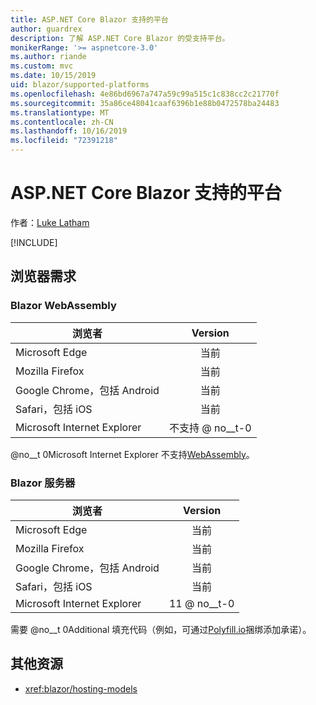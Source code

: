 ```yaml
---
title: ASP.NET Core Blazor 支持的平台
author: guardrex
description: 了解 ASP.NET Core Blazor 的受支持平台。
monikerRange: '>= aspnetcore-3.0'
ms.author: riande
ms.custom: mvc
ms.date: 10/15/2019
uid: blazor/supported-platforms
ms.openlocfilehash: 4e86bd6967a747a59c99a515c1c838cc2c21770f
ms.sourcegitcommit: 35a86ce48041caaf6396b1e88b0472578ba24483
ms.translationtype: MT
ms.contentlocale: zh-CN
ms.lasthandoff: 10/16/2019
ms.locfileid: "72391218"
---
```

# <a name="aspnet-core-blazor-supported-platforms"></a>ASP.NET Core Blazor 支持的平台

作者：[Luke Latham](https://github.com/guardrex)

[!INCLUDE[](~/includes/blazorwasm-preview-notice.md)]

## <a name="browser-requirements"></a>浏览器需求

### <a name="blazor-webassembly"></a>Blazor WebAssembly

| 浏览者                          | Version               |
| -------------------------------- | :-------------------: |
| Microsoft Edge                   | 当前               |
| Mozilla Firefox                  | 当前               |
| Google Chrome，包括 Android | 当前               |
| Safari，包括 iOS            | 当前               |
| Microsoft Internet Explorer      | 不支持 @ no__t-0 |

@no__t 0Microsoft Internet Explorer 不支持[WebAssembly](https://webassembly.org)。

### <a name="blazor-server"></a>Blazor 服务器

| 浏览者                          | Version    |
| -------------------------------- | :--------: |
| Microsoft Edge                   | 当前    |
| Mozilla Firefox                  | 当前    |
| Google Chrome，包括 Android | 当前    |
| Safari，包括 iOS            | 当前    |
| Microsoft Internet Explorer      | 11 @ no__t-0 |

需要 @no__t 0Additional 填充代码（例如，可通过[Polyfill.io](https://polyfill.io/v3/)捆绑添加承诺）。

## <a name="additional-resources"></a>其他资源

* <xref:blazor/hosting-models>
